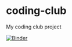 # coding-club
My coding club project

[![Binder](http://mybinder.org/badge.svg)](http://beta.mybinder.org/v2/gh/stevekambouris/coding-club/master?urlpath=rstudio)